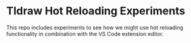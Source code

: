 # Tldraw Hot Reloading Experiments
This repo includes experiments to see how we might use hot reloading functionality in combination with the VS Code extension editor.